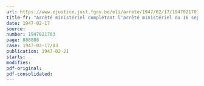 ```yaml
---
url: https://www.ejustice.just.fgov.be/eli/arrete/1947/02/17/1947021703/justel
title-fr: "Arrêté ministériel complétant l'arrêté ministériel du 16 septembre 1946, règlementant les prix des plants de pommes de terre indigènes et des plants de pommes de terre importés des Pays-Bas"
date: 1947-02-17
source:
number: 1947021703
page: 888888
case: 1947-02-17/03
publication: 1947-02-21
starts:
modifies:
pdf-original:
pdf-consolidated:
---
```


